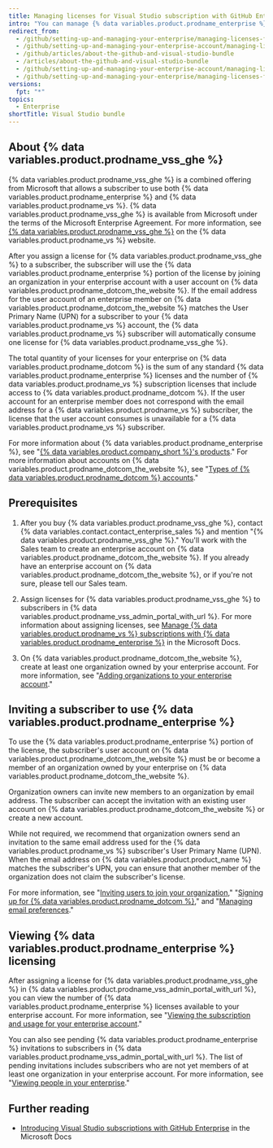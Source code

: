 ```yaml
---
title: Managing licenses for Visual Studio subscription with GitHub Enterprise
intro: "You can manage {% data variables.product.prodname_enterprise %} licensing for {% data variables.product.prodname_vss_ghe %}."
redirect_from:
  - /github/setting-up-and-managing-your-enterprise/managing-licenses-for-the-github-enterprise-and-visual-studio-bundle
  - /github/setting-up-and-managing-your-enterprise-account/managing-licenses-for-the-github-enterprise-and-visual-studio-bundle
  - /github/articles/about-the-github-and-visual-studio-bundle
  - /articles/about-the-github-and-visual-studio-bundle
  - /github/setting-up-and-managing-your-enterprise-account/managing-licenses-for-visual-studio-subscription-with-github-enterprise
  - /github/setting-up-and-managing-your-enterprise/managing-licenses-for-visual-studio-subscription-with-github-enterprise
versions:
  fpt: "*"
topics:
  - Enterprise
shortTitle: Visual Studio bundle
---
```


## About {% data variables.product.prodname_vss_ghe %}

{% data variables.product.prodname_vss_ghe %} is a combined offering from Microsoft that allows a subscriber to use both {% data variables.product.prodname_enterprise %} and {% data variables.product.prodname_vs %}. {% data variables.product.prodname_vss_ghe %} is available from Microsoft under the terms of the Microsoft Enterprise Agreement. For more information, see [{% data variables.product.prodname_vss_ghe %}](https://visualstudio.microsoft.com/subscriptions/visual-studio-github/) on the {% data variables.product.prodname_vs %} website.

After you assign a license for {% data variables.product.prodname_vss_ghe %} to a subscriber, the subscriber will use the {% data variables.product.prodname_enterprise %} portion of the license by joining an organization in your enterprise account with a user account on {% data variables.product.prodname_dotcom_the_website %}. If the email address for the user account of an enterprise member on {% data variables.product.prodname_dotcom_the_website %} matches the User Primary Name (UPN) for a subscriber to your {% data variables.product.prodname_vs %} account, the {% data variables.product.prodname_vs %} subscriber will automatically consume one license for {% data variables.product.prodname_vss_ghe %}.

The total quantity of your licenses for your enterprise on {% data variables.product.prodname_dotcom %} is the sum of any standard {% data variables.product.prodname_enterprise %} licenses and the number of {% data variables.product.prodname_vs %} subscription licenses that include access to {% data variables.product.prodname_dotcom %}. If the user account for an enterprise member does not correspond with the email address for a {% data variables.product.prodname_vs %} subscriber, the license that the user account consumes is unavailable for a {% data variables.product.prodname_vs %} subscriber.

For more information about {% data variables.product.prodname_enterprise %}, see "[{% data variables.product.company_short %}'s products](/github/getting-started-with-github/githubs-products#github-enterprise)." For more information about accounts on {% data variables.product.prodname_dotcom_the_website %}, see "[Types of {% data variables.product.prodname_dotcom %} accounts](/github/getting-started-with-github/types-of-github-accounts)."

## Prerequisites

1. After you buy {% data variables.product.prodname_vss_ghe %}, contact {% data variables.contact.contact_enterprise_sales %} and mention "{% data variables.product.prodname_vss_ghe %}." You'll work with the Sales team to create an enterprise account on {% data variables.product.prodname_dotcom_the_website %}. If you already have an enterprise account on {% data variables.product.prodname_dotcom_the_website %}, or if you're not sure, please tell our Sales team.

2. Assign licenses for {% data variables.product.prodname_vss_ghe %} to subscribers in {% data variables.product.prodname_vss_admin_portal_with_url %}. For more information about assigning licenses, see [Manage {% data variables.product.prodname_vs %} subscriptions with {% data variables.product.prodname_enterprise %}](https://docs.microsoft.com/visualstudio/subscriptions/assign-github) in the Microsoft Docs.

3. On {% data variables.product.prodname_dotcom_the_website %}, create at least one organization owned by your enterprise account. For more information, see "[Adding organizations to your enterprise account](/github/setting-up-and-managing-your-enterprise/adding-organizations-to-your-enterprise-account)."

## Inviting a subscriber to use {% data variables.product.prodname_enterprise %}

To use the {% data variables.product.prodname_enterprise %} portion of the license, the subscriber's user account on {% data variables.product.prodname_dotcom_the_website %} must be or become a member of an organization owned by your enterprise on {% data variables.product.prodname_dotcom_the_website %}.

Organization owners can invite new members to an organization by email address. The subscriber can accept the invitation with an existing user account on {% data variables.product.prodname_dotcom_the_website %} or create a new account.

While not required, we recommend that organization owners send an invitation to the same email address used for the {% data variables.product.prodname_vs %} subscriber's User Primary Name (UPN). When the email address on {% data variables.product.product_name %} matches the subscriber's UPN, you can ensure that another member of the organization does not claim the subscriber's license.

For more information, see "[Inviting users to join your organization](/organizations/managing-membership-in-your-organization/inviting-users-to-join-your-organization)," "[Signing up for {% data variables.product.prodname_dotcom %}](/github/getting-started-with-github/signing-up-for-github)," and "[Managing email preferences](/github/setting-up-and-managing-your-github-user-account/managing-email-preferences)."

## Viewing {% data variables.product.prodname_enterprise %} licensing

After assigning a license for {% data variables.product.prodname_vss_ghe %} in {% data variables.product.prodname_vss_admin_portal_with_url %}, you can view the number of {% data variables.product.prodname_enterprise %} licenses available to your enterprise account. For more information, see "[Viewing the subscription and usage for your enterprise account](/github/setting-up-and-managing-your-enterprise/viewing-the-subscription-and-usage-for-your-enterprise-account)."

You can also see pending {% data variables.product.prodname_enterprise %} invitations to subscribers in {% data variables.product.prodname_vss_admin_portal_with_url %}. The list of pending invitations includes subscribers who are not yet members of at least one organization in your enterprise account. For more information, see "[Viewing people in your enterprise](/github/setting-up-and-managing-your-enterprise/viewing-people-in-your-enterprise#viewing-members-and-outside-collaborators)."

## Further reading

- [Introducing Visual Studio subscriptions with GitHub Enterprise](https://docs.microsoft.com/visualstudio/subscriptions/access-github) in the Microsoft Docs
